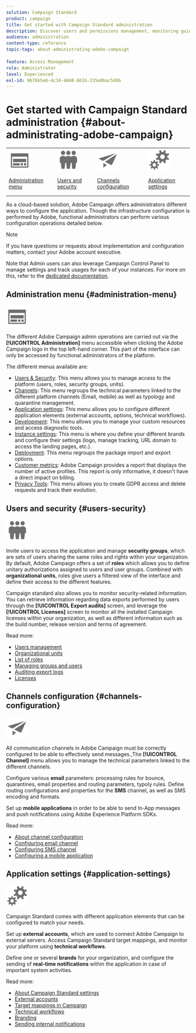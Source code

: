 ```yaml
---
solution: Campaign Standard
product: campaign
title: Get started with Campaign Standard administration
description: Discover users and permissions management, monitoring guidelines, channel-specific configurations and application settings guidelines.
audience: administration
content-type: reference
topic-tags: about-administrating-adobe-campaign

feature: Access Management
role: Administrator
level: Experienced
exl-id: 9676b5e8-4c34-4848-8616-235e0bac5d6b
---
```

# Get started with Campaign Standard administration {#about-administrating-adobe-campaign}

<table>
<tr><td><img src="assets/do-not-localize/icon_menu.svg" width="60px"><p><a href="#administration-menu">Administration menu</a></p></td>
<td><img src="assets/do-not-localize/icon_users.svg" width="60px"><p><a href="#users-security">Users and security</a></p></td>
<td><img src="assets/do-not-localize/icon_channels.svg" width="60px"><p><a href="#channels-configuration">Channels configuration</a></p></td>
<td><img src="assets/do-not-localize/icon_settings.svg" width="60px"><p><a href="#application-settings">Application settings</a></p></td></tr>
</table>

As a cloud-based solution, Adobe Campaign offers administrators different ways to configure the application. Though the infrastructure configuration is performed by Adobe, functional administrators can perform various configuration operations detailed below.

>[!NOTE]
>
>If you have questions or requests about implementation and configuration matters, contact your Adobe account executive.

Note that Admin users can also leverage Campaign Control Panel to manage settings and track usages for each of your instances. For more on this, refer to the [dedicated documentation](https://experienceleague.adobe.com/docs/control-panel/using/control-panel-home.html).

## Administration menu {#administration-menu}

<img src="assets/do-not-localize/icon_menu.svg" width="60px">

The different Adobe Campaign admin operations are carried out via the **[!UICONTROL Administration]** menu accessible when clicking the Adobe Campaign logo in the top left-hand corner. This part of the interface can only be accessed by functional administrators of the platform.

The different menus available are:

* [Users & Security](../../administration/using/about-access-management.md): This menu allows you to manage access to the platform (users, roles, security groups, units). 
* [Channels](../../administration/using/about-channel-configuration.md): This menu regroups the technical parameters linked to the different platform channels (Email, mobile) as well as typology and quarantine management. 
* [Application settings](../../administration/using/external-accounts.md): This menu allows you to configure different application elements (external accounts, options, technical workflows).
* [Development](../../developing/using/data-model-concepts.md): This menu allows you to manage your custom resources and access diagnostic tools.
* [Instance settings](../../administration/using/branding.md): This menu is where you define your different brands and configure their settings (logo, manage tracking, URL domain to access the landing pages, etc.).
* [Deployment](../../automating/using/managing-packages.md): This menu regroups the package import and export options.
* [Customer metrics](../../audiences/using/active-profiles.md): Adobe Campaign provides a report that displays the number of active profiles. This report is only informative, it doesn't have a direct impact on billing. 
* [Privacy Tools](../../start/using/privacy-management.md): This menu allows you to create GDPR access and delete requests and track their evolution.

## Users and security {#users-security}

<img src="assets/do-not-localize/icon_users.svg"  width="60px">

Invite users to access the application and manage **security groups**, which are sets of users sharing the same roles and rights within your organization. By default, Adobe Campaign offers a set of **roles** which allows you to define unitary authorizations assigned to users and user groups. Combined with **organizational units**, roles give users a filtered view of the interface and define their access to the different features.

Campaign standard also allows you to monitor security-related information. You can retrieve information regarding data exports performed by users through the **[!UICONTROL Export audits]** screen, and leverage the **[!UICONTROL Licenses]** screen to monitor all the installed Campaign licenses within your organization, as well as different information such as the build number, release version and terms of agreement.

Read more:

* [Users management](../../administration/using/users-management.md)
* [Organizational units](../../administration/using/organizational-units.md)
* [List of roles](../../administration/using/list-of-roles.md)
* [Managing groups and users](../../administration/using/managing-groups-and-users.md)
* [Auditing export logs](../../administration/using/auditing-export-logs.md)
* [Licenses](../../administration/using/licenses.md)

## Channels configuration {#channels-configuration}

<img src="assets/do-not-localize/icon_channels.svg" width="60px">

All communication channels in Adobe Campaign must be correctly configured to be able to effectively send messages.,The **[!UICONTROL Channel]**  menu allows you to manage the technical parameters linked to the different channels.

Configure various **email** parameters: processing rules for bounce, quarantines, email properties and routing parameters, typoly rules. Define routing configurations and properties for the **SMS** channel, as well as SMS encoding and formats.

Set up **mobile applications** in order to be able to send In-App messages and push notifications using Adobe Experience Platform SDKs.

Read more:

* [About channel configuration](../../administration/using/about-channel-configuration.md)
* [Configuring email channel](../../administration/using/configuring-email-channel.md)
* [Configuring SMS channel](../../administration/using/configuring-sms-channel.md)
* [Configuring a mobile application](../../administration/using/configuring-a-mobile-application.md)

## Application settings {#application-settings}

<img src="assets/do-not-localize/icon_settings.svg" width="60px">

Campaign Standard comes with different application elements that can be configured to match your needs.

Set up **external accounts**, which are used to connect Adobe Campaign to external servers. Access Campaign Standard target mappings, and monitor your platform using **technical workflows**.

Define one or several **brands** for your organization, and configure the sending of **real-time notifications** within the application in case of important system activities.

Read more:

* [About Campaign Standard settings](../../administration/using/about-campaign-standard-settings.md)
* [External accounts](../../administration/using/external-accounts.md)
* [Target mappings in Campaign](../../administration/using/target-mappings-in-campaign.md)
* [Technical workflows](../../administration/using/technical-workflows.md)
* [Branding](../../administration/using/branding.md)
* [Sending internal notifications](../../administration/using/sending-internal-notifications.md)
